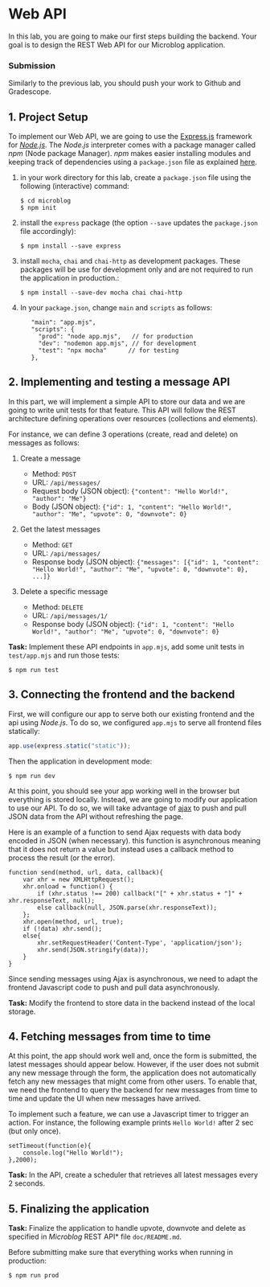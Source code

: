 # Web API

In this lab, you are going to make our first steps building the backend. Your goal is to design the REST Web API for our Microblog application.

### Submission

Similarly to the previous lab, you should push your work to Github and Gradescope.

## 1. Project Setup

To implement our Web API, we are going to use the [Express.js](http://expressjs.com/) framework
for _[Node.js](https://nodejs.org/en/)_. The _Node.js_ interpreter comes with a package manager
called _npm_ (Node package Manager). _npm_ makes easier installing modules and keeping track of dependencies
using a `package.json` file as explained [here](https://docs.npmjs.com/cli/v8/configuring-npm/package-json).

1. in your work directory for this lab, create a `package.json` file using the following (interactive) command:

   ```
   $ cd microblog
   $ npm init
   ```

2. install the `express` package (the option `--save` updates the `package.json` file accordingly):

   ```
   $ npm install --save express
   ```

3. install `mocha`, `chai` and `chai-http` as development packages. These packages will be use for development only and are not required to run the application in production.:

   ```
   $ npm install --save-dev mocha chai chai-http
   ```

4. In your `package.json`, change `main` and `scripts` as follows:

   ```
      "main": "app.mjs",
      "scripts": {
        "prod": "node app.mjs",   // for production
        "dev": "nodemon app.mjs", // for development
        "test": "npx mocha"      // for testing
      },
   ```

## 2. Implementing and testing a message API

In this part, we will implement a simple API to store our data and we are going to write unit tests for that feature. This API will follow the REST architecture defining operations over resources (collections and elements).

For instance, we can define 3 operations (create, read and delete) on messages as follows:

1. Create a message

   - Method: `POST`
   - URL: `/api/messages/`
   - Request body (JSON object): `{"content": "Hello World!", "author": "Me"}`
   - Body (JSON object): `{"id": 1, "content": "Hello World!", "author": "Me", "upvote": 0, "downvote": 0}`

1. Get the latest messages

   - Method: `GET`
   - URL: `/api/messages/`
   - Response body (JSON object): `{"messages": [{"id": 1, "content": "Hello World!", "author": "Me", "upvote": 0, "downvote": 0}, ...]}`

1. Delete a specific message

   - Method: `DELETE`
   - URL: `/api/messages/1/`
   - Response body (JSON object): `{"id": 1, "content": "Hello World!", "author": "Me", "upvote": 0, "downvote": 0}`

**Task:** Implement these API endpoints in `app.mjs`, add some unit tests in `test/app.mjs` and run those tests:

```
$ npm run test
```

## 3. Connecting the frontend and the backend

First, we will configure our app to serve both our existing frontend and the api using _Node.js_. To do so, we configured `app.mjs` to serve all frontend files statically:

```javascript
app.use(express.static("static"));
```

Then the application in development mode:

```
$ npm run dev
```

At this point, you should see your app working well in the browser but everything is stored locally. Instead, we are going to modify our application to use our API. To do so, we will take advantage of [ajax](https://developer.mozilla.org/en-US/docs/Web/API/XMLHttpRequest/Using_XMLHttpRequest) to push and pull JSON data from the API without refreshing the page.

Here is an example of a function to send Ajax requests with data body encoded in JSON (when necessary). this function is asynchronous meaning that it does not return a value but instead uses a callback method to process the result (or the error).

```
function send(method, url, data, callback){
    var xhr = new XMLHttpRequest();
    xhr.onload = function() {
        if (xhr.status !== 200) callback("[" + xhr.status + "]" + xhr.responseText, null);
        else callback(null, JSON.parse(xhr.responseText));
    };
    xhr.open(method, url, true);
    if (!data) xhr.send();
    else{
        xhr.setRequestHeader('Content-Type', 'application/json');
        xhr.send(JSON.stringify(data));
    }
}
```

Since sending messages using Ajax is asynchronous, we need to adapt the frontend Javascript code to push and pull data asynchronously.

**Task:** Modify the frontend to store data in the backend instead of the local storage.

## 4. Fetching messages from time to time

At this point, the app should work well and, once the form is submitted, the latest messages should appear below. However, if the user does not submit any new message through the form, the application does not automatically fetch any new messages that might come from other users. To enable that, we need the frontend to query the backend for new messages from time to time and update the UI when new messages have arrived.

To implement such a feature, we can use a Javascript timer to trigger an action. For instance, the following example prints `Hello World!` after 2 sec (but only once).

```
setTimeout(function(e){
    console.log("Hello World!");
},2000);
```

**Task:** In the API, create a scheduler that retrieves all latest messages every 2 seconds.

## 5. Finalizing the application

**Task:** Finalize the application to handle upvote, downvote and delete as specified in _Microblog_ REST API\* file `doc/README.md`.

Before submitting make sure that everything works when running in production:

```
$ npm run prod
```
